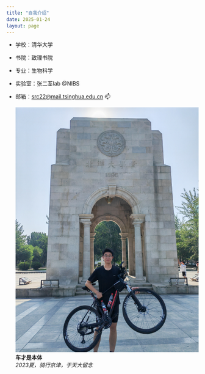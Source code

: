 ```yaml
---
title: "自我介绍"
date: 2025-01-24
layout: page
---
```


- 学校：清华大学
- 书院：致理书院  
- 专业：生物科学
- 实验室：张二荃lab @NIBS
- 邮箱：src22@mail.tsinghua.edu.cn 📫  
 

  ![个人照片描述](images/个人照片.jpg)  
   **车才是本体**  
   *2023夏，骑行京津，于天大留念*